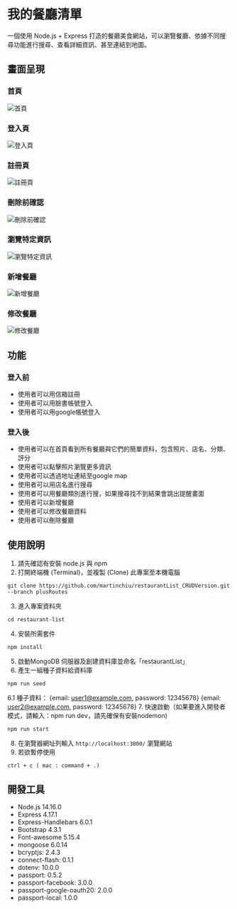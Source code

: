 # 我的餐廳清單
一個使用 Node.js + Express 打造的餐廳美食網站，可以瀏覽餐廳、依據不同搜尋功能進行搜尋、查看詳細資訊、甚至連結到地圖。

## 畫面呈現
### 首頁
![首頁](https://github.com/martinchiu/restaurantList_CRUDVersion/blob/plusRoutes/public/image/３－首頁.png)
### 登入頁
![登入頁](https://github.com/martinchiu/restaurantList_CRUDVersion/blob/plusRoutes/public/image/登入頁.png)
### 註冊頁
![註冊頁](https://github.com/martinchiu/restaurantList_CRUDVersion/blob/plusRoutes/public/image/註冊頁.png)
### 刪除前確認
![刪除前確認](https://github.com/martinchiu/restaurantList_CRUDVersion/blob/main/public/image/2-3.a5刪除前確認.png)
### 瀏覽特定資訊
![瀏覽特定資訊](https://github.com/martinchiu/restaurantList_CRUDVersion/blob/main/public/image/2-3.a5瀏覽特定資訊.png)
### 新增餐廳
![新增餐廳](https://github.com/martinchiu/restaurantList_CRUDVersion/blob/main/public/image/2-3.a5新增餐廳.png)
### 修改餐廳
![修改餐廳](https://github.com/martinchiu/restaurantList_CRUDVersion/blob/main/public/image/2-3.a5修改餐廳.png)

## 功能
### 登入前
- 使用者可以用信箱註冊
- 使用者可以用臉書帳號登入
- 使用者可以用google帳號登入
### 登入後
- 使用者可以在首頁看到所有餐廳與它們的簡單資料，包含照片、店名、分類、評分
- 使用者可以點擊照片瀏覽更多資訊
- 使用者可以透過地址連結至google map
- 使用者可以用店名進行搜尋
- 使用者可以用餐廳類別進行搜，如果搜尋找不到結果會跳出提醒畫面
- 使用者可以新增餐廳
- 使用者可以修改餐廳資料
- 使用者可以刪除餐廳

## 使用說明
1. 請先確認有安裝 node.js 與 npm
2. 打開終端機 (Terminal)，並複製 (Clone) 此專案至本機電腦
```
git clone https://github.com/martinchiu/restaurantList_CRUDVersion.git --branch plusRoutes
```
3. 進入專案資料夾
```
cd restaurant-list
```
4. 安裝所需套件
```
npm install
```
5. 啟動MongoDB 伺服器及創建資料庫並命名「restaurantList」
6. 產生一組種子資料給資料庫
```
npm run seed
```
6.1 種子資料：
{email: user1@example.com, password: 12345678} 
{email: user2@example.com, password: 12345678}
7. 快速啟動（如果要進入開發者模式，請輸入：npm run dev，請先確保有安裝nodemon)
```
npm run start
``` 
8. 在瀏覽器網址列輸入 `http://localhost:3000/` 瀏覽網站
9. 若欲暫停使用
```
ctrl + c ( mac : command + .)
```

## 開發工具
- Node.js 14.16.0
- Express 4.17.1
- Express-Handlebars 6.0.1
- Bootstrap 4.3.1
- Font-awesome 5.15.4
- mongoose 6.0.14
- bcryptjs: 2.4.3
- connect-flash: 0.1.1
- dotenv: 10.0.0
- passport: 0.5.2
- passport-facebook: 3.0.0
- passport-google-oauth20: 2.0.0
- passport-local: 1.0.0
